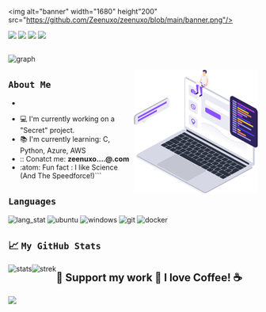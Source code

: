 <img alt="banner" width="1680" height"200"
src="https://github.com/Zeenuxo/zeenuxo/blob/main/banner.png"/>


<p alt="counters" align="left">
  
<img src="https://komarev.com/ghpvc/?username=zeenuxo&label=Profile%20views&color=48d06d&style=plastic"/>
<img src="https://img.shields.io/bountysource/team/zeenuxo/activity?color=48d06d&label=Bounty%20Count&style=plastic"/>
<img src="https://img.shields.io/github/followers/zeenuxo?color=48d06d&label=Follow%20Me&style=plastic"/>
<img src="https://img.shields.io/twitter/url?color=48d06d&label=LinkedIn&style=plastic&url=https%3A%2F%2Flinkedin.com%2Fin%2F..............-v-a5020b238"/>

</p>


##
<p>
  
<img alt="graph" aligh="left"
src="http://github-profile-summary-cards.vercel.app/api/cards/profile-details?username=zeenuxo&theme=tokyonight"/>

<img alt="coder_img" align="right" width="250" height="250"
src="https://github.com/Zeenuxo/zeenuxo/blob/main/coder.png"/>

</p>



## `About Me`
<p alt="facts" align="left">
  
- ```A Friendly neighbourhood coder from United Kingdom.
- :computer: I'm currently working on a "Secret" project.
- :books: I'm currently learning: C, Python, Azure, AWS
- :: Conatct me: **zeenuxo....@.com**
- :atom: Fun fact : I like Science (And The Speedforce!)```

</p>




## `Languages`
<p align="left" alt="languages">
  
<img alt="lang_stat" src="https://github-readme-stats.vercel.app/api/top-langs?username=zeenuxo&theme=vue-dark&show_icons=true&locale=en"/>
<img alt="ubuntu" src="https://img.shields.io/badge/Ubuntu-E95420?style=for-the-badge&logo=ubuntu&logoColor=white"/>
<img alt="windows" src="https://img.shields.io/badge/Windows-0078D6?style=for-the-badge&logo=windows&logoColor=whit"/>
<img alt="git" src="https://img.shields.io/badge/Git-F05032?style=for-the-badge&logo=git&logoColor=white"/>
<img alt="docker" src="https://img.shields.io/badge/Docker-2CA5E0?style=for-the-badge&logo=docker&logoColor=white"/>

</p>




## 📈 `My GitHub Stats`

<p>
  
<img alt="stats" align="left" src="https://github-readme-stats.vercel.app/api?username=zeenuxo&theme=vue-dark&show_icons=true&locale=en"/>
<img alt="strek" align="left" src="https://github-readme-streak-stats.herokuapp.com/?user=zeenuxo&theme=vue-dark"/>

</p>




## 🚧 Support my work 🥺  I love Coffee! ☕
<p alt="Coffee love" width="150" height="50" >

<img src="https://cdn.buymeacoffee.com/buttons/v2/default-red.png" href="https://www.buymeacoffee.com/..." target="_blank" />

</p>
